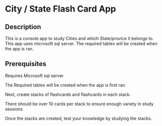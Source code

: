 # City / State Flash Card App

## Description
This is a console app to study Cities and which State/provice it belongs to.
This app uses microsoft sql server. The required tables will be created when the app is ran.


## Prerequisites
Requires Microsoft sql server

The Required tables will be created when the app is first ran.

Next, create stacks of flashcards and flashcards in each stack.

There should be over 10 cards per stack to ensure enough variety in study sessions

Once the stacks are created, test your knowledge by studying the stacks.
